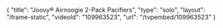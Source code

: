 {
    "title": "Joovy&reg; Airnoogie 2-Pack Pacifiers",
    "type": "solo",
    "layout": "iframe-static",
    "videoId": "109963523",
    "url": "\/tvpembed\/109963523"
}